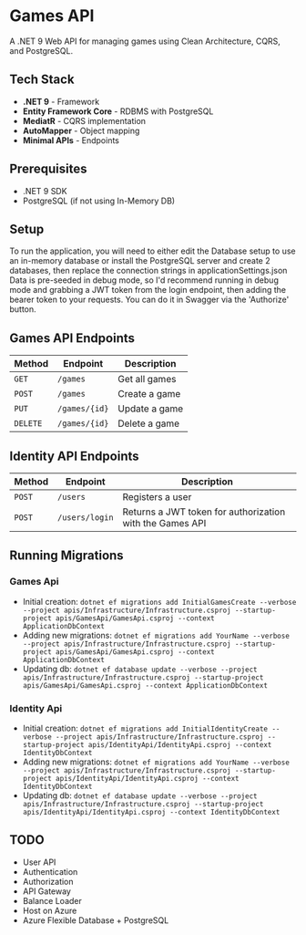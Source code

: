 # Games API

A .NET 9 Web API for managing games using Clean Architecture, CQRS, and PostgreSQL.

## Tech Stack

- **.NET 9** - Framework
- **Entity Framework Core** - RDBMS with PostgreSQL
- **MediatR** - CQRS implementation
- **AutoMapper** - Object mapping
- **Minimal APIs** - Endpoints

## Prerequisites

- .NET 9 SDK
- PostgreSQL (if not using In-Memory DB)

## Setup
To run the application, you will need to either edit the Database setup to use an in-memory database or install the PostgreSQL server and create 2 databases, then replace the connection strings in applicationSettings.json
Data is pre-seeded in debug mode, so I'd recommend running in debug mode and grabbing a JWT token from the login endpoint, then adding the bearer token to your requests. You can do it in Swagger via the 'Authorize' button.

## Games API Endpoints

| Method | Endpoint | Description |
|--------|----------|-------------|
| `GET` | `/games` | Get all games |
| `POST` | `/games` | Create a game |
| `PUT` | `/games/{id}` | Update a game |
| `DELETE` | `/games/{id}` | Delete a game |

## Identity API Endpoints

| Method | Endpoint | Description |
|--------|----------|-------------|
| `POST` | `/users` | Registers a user |
| `POST` | `/users/login` | Returns a JWT token for authorization with the Games API |

## Running Migrations

### Games Api
- Initial creation: `dotnet ef migrations add InitialGamesCreate --verbose --project apis/Infrastructure/Infrastructure.csproj --startup-project apis/GamesApi/GamesApi.csproj --context ApplicationDbContext`
- Adding new migrations: `dotnet ef migrations add YourName --verbose --project apis/Infrastructure/Infrastructure.csproj --startup-project apis/GamesApi/GamesApi.csproj --context ApplicationDbContext`
- Updating db: `dotnet ef database update --verbose --project apis/Infrastructure/Infrastructure.csproj --startup-project apis/GamesApi/GamesApi.csproj --context ApplicationDbContext`
  
### Identity Api
- Initial creation: `dotnet ef migrations add InitialIdentityCreate --verbose --project apis/Infrastructure/Infrastructure.csproj --startup-project apis/IdentityApi/IdentityApi.csproj --context IdentityDbContext`
- Adding new migrations: `dotnet ef migrations add YourName --verbose --project apis/Infrastructure/Infrastructure.csproj --startup-project apis/IdentityApi/IdentityApi.csproj --context IdentityDbContext`
- Updating db: `dotnet ef database update --verbose --project apis/Infrastructure/Infrastructure.csproj --startup-project apis/IdentityApi/IdentityApi.csproj --context IdentityDbContext`

## TODO
- User API
- Authentication
- Authorization
- API Gateway
- Balance Loader
- Host on Azure
- Azure Flexible Database + PostgreSQL
